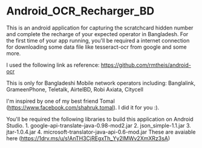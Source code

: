# Android_OCR_Recharger_BD
This is an android application for capturing the scratchcard hidden number and complete the recharge of your expected operator in Bangladesh. For the first time of your app running, you'll be required a internet connection for downloading some data file like tesseract-ocr from google and some more. 

I used the following link as reference:
                                      https://github.com/rmtheis/android-ocr

This is only for Bangladeshi Mobile network operators including:
                                      Banglalink, GrameenPhone, Teletalk, AirtelBD, Robi Axiata, Citycell

I'm inspired by one of my best friend Tomal (https://www.facebook.com/shahruk.tomal). I did it for you :). 

You'll be required the following libraries to build this application on Android Studio.
    1. google-api-translate-java-0.98-mod2.jar
    2. json_simple-1.1.jar
    3. jtar-1.0.4.jar
    4. microsoft-translator-java-api-0.6-mod.jar
          These are avaiable here (https://1drv.ms/u/s!AnTH3CjREgxTh_Yy2IMWv2XmXRz3sA)
